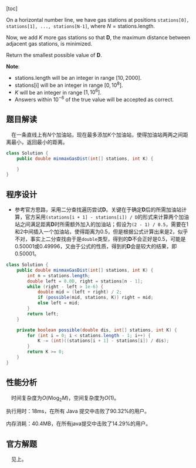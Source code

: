 [toc]

On a horizontal number line, we have gas stations at positions `stations[0], stations[1], ..., stations[N-1]`, where $N = \text{stations.length}$.

Now, we add $K$ more gas stations so that **D**, the maximum distance between adjacent gas stations, is minimized.

Return the smallest possible value of **D**.



**Note**:

* $\text{stations.length}$ will be an integer in range $[10, 2000]$.
* $\text{stations[i]}$ will be an integer in range $[0, 10^8]$.
* $K$ will be an integer in range $[1, 10^6]$.
* Answers within $10^{-6}$ of the true value will be accepted as correct.



## 题目解读

&emsp;在一条直线上有$N$个加油站，现在最多添加$K$个加油站，使得加油站两两之间距离最小，返回最小的距离。

```java
class Solution {
    public double minmaxGasDist(int[] stations, int K) {

    }
}
```

## 程序设计

* 参考官方思路，采用二分查找遍历尝试**D**。关键在于确定**D**后的所需加油站计算，官方采用`(stations[i + 1] - stations[i]) / D`的形式来计算两个加油站之间满足距离**D**时所需额外加入的加油站；假设为`(2 - 1) / 0.5`，需要在$1$和$2$中间插入一个加油站，使得距离为$0.5$，但是根据公式计算出来是$2$，似乎不对，事实上二分查找由于是`double`类型，得到的**D**不会正好是$0.5$，可能是$0.50001$或$0.49996$，又由于公式的性质，得到的**D**会是较大的结果，即$0.50001$。

```java
class Solution {
    public double minmaxGasDist(int[] stations, int K) {
        int n = stations.length;
        double left = 0.0D, right = stations[n - 1];
        while (right - left > 1e-6) {
            double mid = (left + right) / 2;
            if (possible(mid, stations, K)) right = mid;
            else left = mid;
        }
        return left;
    }

    private boolean possible(double dis, int[] stations, int K) {
        for (int i = 0; i < stations.length - 1; i++) {
            K -= (int)((stations[i + 1] - stations[i]) / dis);
        }
        return K >= 0;
    }
}
```

## 性能分析

&emsp;时间复杂度为$O(N\log_2M)$，空间复杂度为$O(1)$。

执行用时：18ms，在所有 Java 提交中击败了90.32%的用户。

内存消耗：40.4MB，在所有java提交中击败了14.29%的用户。

## 官方解题

&emsp;见上。